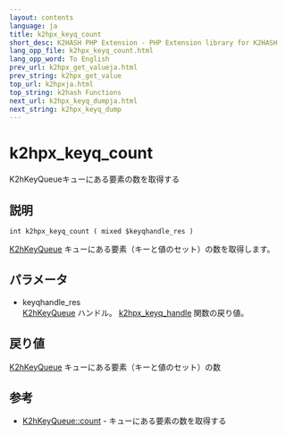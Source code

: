 ```yaml
---
layout: contents
language: ja
title: k2hpx_keyq_count
short_desc: K2HASH PHP Extension - PHP Extension library for K2HASH
lang_opp_file: k2hpx_keyq_count.html
lang_opp_word: To English
prev_url: k2hpx_get_valueja.html
prev_string: k2hpx_get_value
top_url: k2hpxja.html
top_string: k2hash Functions
next_url: k2hpx_keyq_dumpja.html
next_string: k2hpx_keyq_dump
---
```


# k2hpx_keyq_count
K2hKeyQueueキューにある要素の数を取得する

## 説明

```
int k2hpx_keyq_count ( mixed $keyqhandle_res )
```

[K2hKeyQueue](k2hkq_classja.html) キューにある要素（キーと値のセット）の数を取得します。 

## パラメータ
- keyqhandle_res  
[K2hKeyQueue](k2hkq_classja.html) ハンドル。 [k2hpx_keyq_handle](k2hpx_keyq_handleja.html) 関数の戻り値。

## 戻り値
[K2hKeyQueue](k2hkq_classja.html) キューにある要素（キーと値のセット）の数 

## 参考
- [K2hKeyQueue::count](k2hkq_countja.html) - キューにある要素の数を取得する
